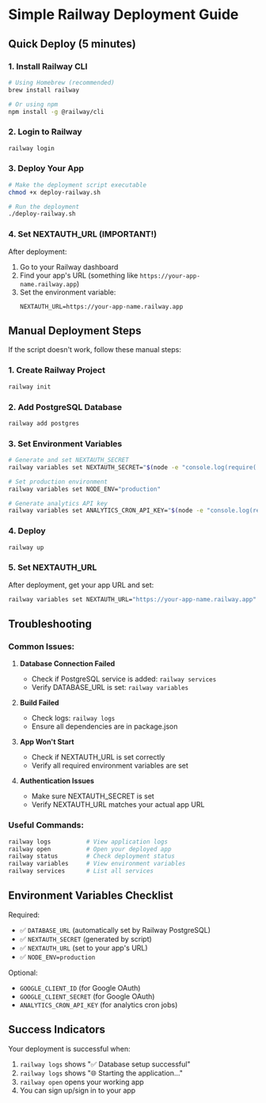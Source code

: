 # Simple Railway Deployment Guide

## Quick Deploy (5 minutes)

### 1. Install Railway CLI
```bash
# Using Homebrew (recommended)
brew install railway

# Or using npm
npm install -g @railway/cli
```

### 2. Login to Railway
```bash
railway login
```

### 3. Deploy Your App
```bash
# Make the deployment script executable
chmod +x deploy-railway.sh

# Run the deployment
./deploy-railway.sh
```

### 4. Set NEXTAUTH_URL (IMPORTANT!)
After deployment:
1. Go to your Railway dashboard
2. Find your app's URL (something like `https://your-app-name.railway.app`)
3. Set the environment variable:
   ```
   NEXTAUTH_URL=https://your-app-name.railway.app
   ```

## Manual Deployment Steps

If the script doesn't work, follow these manual steps:

### 1. Create Railway Project
```bash
railway init
```

### 2. Add PostgreSQL Database
```bash
railway add postgres
```

### 3. Set Environment Variables
```bash
# Generate and set NEXTAUTH_SECRET
railway variables set NEXTAUTH_SECRET="$(node -e "console.log(require('crypto').randomBytes(32).toString('base64'))")"

# Set production environment
railway variables set NODE_ENV="production"

# Generate analytics API key
railway variables set ANALYTICS_CRON_API_KEY="$(node -e "console.log(require('crypto').randomBytes(32).toString('hex'))")"
```

### 4. Deploy
```bash
railway up
```

### 5. Set NEXTAUTH_URL
After deployment, get your app URL and set:
```bash
railway variables set NEXTAUTH_URL="https://your-app-name.railway.app"
```

## Troubleshooting

### Common Issues:

1. **Database Connection Failed**
   - Check if PostgreSQL service is added: `railway services`
   - Verify DATABASE_URL is set: `railway variables`

2. **Build Failed**
   - Check logs: `railway logs`
   - Ensure all dependencies are in package.json

3. **App Won't Start**
   - Check if NEXTAUTH_URL is set correctly
   - Verify all required environment variables are set

4. **Authentication Issues**
   - Make sure NEXTAUTH_SECRET is set
   - Verify NEXTAUTH_URL matches your actual app URL

### Useful Commands:
```bash
railway logs          # View application logs
railway open          # Open your deployed app
railway status        # Check deployment status
railway variables     # View environment variables
railway services      # List all services
```

## Environment Variables Checklist

Required:
- ✅ `DATABASE_URL` (automatically set by Railway PostgreSQL)
- ✅ `NEXTAUTH_SECRET` (generated by script)
- ✅ `NEXTAUTH_URL` (set to your app's URL)
- ✅ `NODE_ENV=production`

Optional:
- `GOOGLE_CLIENT_ID` (for Google OAuth)
- `GOOGLE_CLIENT_SECRET` (for Google OAuth)
- `ANALYTICS_CRON_API_KEY` (for analytics cron jobs)

## Success Indicators

Your deployment is successful when:
1. `railway logs` shows "✅ Database setup successful"
2. `railway logs` shows "🌐 Starting the application..."
3. `railway open` opens your working app
4. You can sign up/sign in to your app 